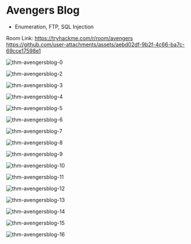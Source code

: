 
# Avengers Blog

- Enumeration, FTP, SQL Injection

Room Link: https://tryhackme.com/r/room/avengers
https://github.com/user-attachments/assets/aebd02df-9b2f-4c66-ba7c-69cce17598e1


![thm-avengersblog-0](https://github.com/user-attachments/assets/f5cf531c-c58f-41f3-a03d-6239d33a5dc4)


![thm-avengersblog-2](https://github.com/user-attachments/assets/b10a9440-4a91-4c49-893f-3fb8ef6c35dd)

![thm-avengersblog-3](https://github.com/user-attachments/assets/f099e7d3-4bbc-4745-a21e-b45cf566e5fa)

![thm-avengersblog-4](https://github.com/user-attachments/assets/eeb0c22a-33e0-41c2-b438-86f713efc6bf)

![thm-avengersblog-5](https://github.com/user-attachments/assets/e33503e5-74f9-4e93-9460-be9f9c81fa39)

![thm-avengersblog-6](https://github.com/user-attachments/assets/7df2c9c9-5538-4b5d-8653-04d12d77183a)

![thm-avengersblog-7](https://github.com/user-attachments/assets/d191d805-257c-4943-a6fa-c6cdd3cb9a2c)

![thm-avengersblog-8](https://github.com/user-attachments/assets/0b99c60c-b0fb-4a11-b7d7-e5b6c02c16ef)

![thm-avengersblog-9](https://github.com/user-attachments/assets/9f203663-c12b-4284-b7f6-9048b987a016)

![thm-avengersblog-10](https://github.com/user-attachments/assets/9396c5a7-8da8-4d68-8204-30abc66aa8be)

![thm-avengersblog-11](https://github.com/user-attachments/assets/c9d15d92-6273-4ed1-a65a-26f513117d3c)

![thm-avengersblog-12](https://github.com/user-attachments/assets/13f7620f-1198-4270-b8bf-164ba243940d)

![thm-avengersblog-13](https://github.com/user-attachments/assets/a5abf1b9-daaa-4e5a-82cd-5a709338606a)

![thm-avengersblog-14](https://github.com/user-attachments/assets/6bb8b10f-506c-4fc5-afbd-7beaa4c43102)

![thm-avengersblog-15](https://github.com/user-attachments/assets/5106e4b4-c36c-45b7-a851-cb633aca1a1e)

![thm-avengersblog-16](https://github.com/user-attachments/assets/3271c0e5-5d27-4261-8626-4680b0606ab8)
